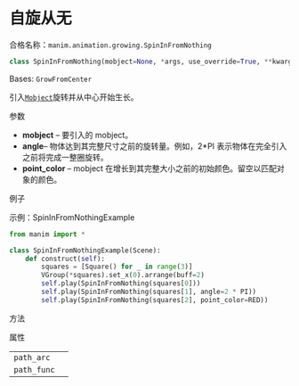 # 自旋从无

合格名称：`manim.animation.growing.SpinInFromNothing`

```py
class SpinInFromNothing(mobject=None, *args, use_override=True, **kwargs)
```

Bases: `GrowFromCenter`

引入[`Mobject`]()旋转并从中心开始生长。

参数

- **mobject** – 要引入的 mobject。
- **angle**– 物体达到其完整尺寸之前的旋转量。例如，2\*PI 表示物体在完全引入之前将完成一整圈旋转。
- **point_color** – mobject 在增长到其完整大小之前的初始颜色。留空以匹配对象的颜色。


例子

示例：SpinInFromNothingExample 

```py
from manim import *

class SpinInFromNothingExample(Scene):
    def construct(self):
        squares = [Square() for _ in range(3)]
        VGroup(*squares).set_x(0).arrange(buff=2)
        self.play(SpinInFromNothing(squares[0]))
        self.play(SpinInFromNothing(squares[1], angle=2 * PI))
        self.play(SpinInFromNothing(squares[2], point_color=RED))
```

方法

属性

|||
|-|-|
`path_arc`|
`path_func`|
